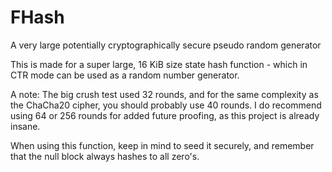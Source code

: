 # FHash
A very large potentially cryptographically secure pseudo random generator

This is made for a super large, 16 KiB size state hash function - which in CTR mode can be used as a random number generator.

A note:
  The big crush test used 32 rounds, and for the same complexity as the ChaCha20 cipher, you should probably use 40 rounds.
  I do recommend using 64 or 256 rounds for added future proofing, as this project is already insane.

  When using this function, keep in mind to seed it securely, and remember that the null block always hashes to all zero's.
